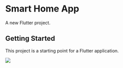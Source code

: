 # Smart Home App
A new Flutter project.

## Getting Started

This project is a starting point for a Flutter application.

![](C:/Users/Semh-/Desktop/smart_home_app.png)